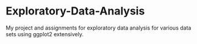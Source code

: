 # Exploratory-Data-Analysis
My project and assignments for exploratory data analysis for various data sets using ggplot2 extensively.
